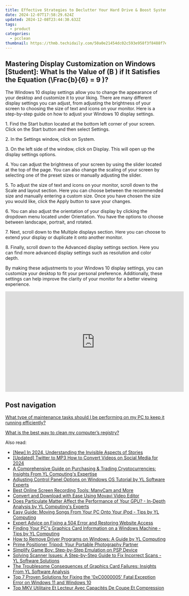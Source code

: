 ```yaml
---
title: Effective Strategies to Declutter Your Hard Drive & Boost System Efficiency - Tips From YL Computing
date: 2024-12-07T17:58:29.624Z
updated: 2024-12-08T23:44:30.632Z
tags:
  - product
categories:
  - pcclean
thumbnail: https://thmb.techidaily.com/50a0e21454dc02c593e958f3f8488f7e3d42941b95d888cc2e5f79586c9b13d4.jpg
---
```


## Mastering Display Customization on Windows [Student]: What Is the Value of \(B \) if It Satisfies the Equation \(\Frac{b}{6} = 9 \)?

The Windows 10 display settings allow you to change the appearance of your desktop and customize it to your liking. There are many different display settings you can adjust, from adjusting the brightness of your screen to choosing the size of text and icons on your monitor. Here is a step-by-step guide on how to adjust your Windows 10 display settings. 

1\. Find the Start button located at the bottom left corner of your screen. Click on the Start button and then select Settings.

2\. In the Settings window, click on System.

3\. On the left side of the window, click on Display. This will open up the display settings options. 

4\. You can adjust the brightness of your screen by using the slider located at the top of the page. You can also change the scaling of your screen by selecting one of the preset sizes or manually adjusting the slider.

5\. To adjust the size of text and icons on your monitor, scroll down to the Scale and layout section. Here you can choose between the recommended size and manually entering a custom size. Once you have chosen the size you would like, click the Apply button to save your changes.

6\. You can also adjust the orientation of your display by clicking the dropdown menu located under Orientation. You have the options to choose between landscape, portrait, and rotated.

7\. Next, scroll down to the Multiple displays section. Here you can choose to extend your display or duplicate it onto another monitor.

8\. Finally, scroll down to the Advanced display settings section. Here you can find more advanced display settings such as resolution and color depth. 

By making these adjustments to your Windows 10 display settings, you can customize your desktop to fit your personal preference. Additionally, these settings can help improve the clarity of your monitor for a better viewing experience.

<!-- affiliate ads begin -->
<iframe width="560" height="315" src="https://www.youtube.com/embed/Rxyki8-Y630?si=dHLkIxG59zdlZeN0" title="YouTube video player" frameborder="0" allow="accelerometer; autoplay; clipboard-write; encrypted-media; gyroscope; picture-in-picture; web-share" referrerpolicy="strict-origin-when-cross-origin" allowfullscreen></iframe>
<!-- affiliate ads end -->

## Post navigation

[What type of maintenance tasks should I be performing on my PC to keep it running efficiently?](https://tools.techidaily.com/pcclean/products/)

[What is the best way to clean my computer’s registry?](https://tools.techidaily.com/pcclean/products/)

<ins class="adsbygoogle"
     style="display:block"
     data-ad-format="autorelaxed"
     data-ad-client="ca-pub-7571918770474297"
     data-ad-slot="1223367746"></ins>

<ins class="adsbygoogle"
     style="display:block"
     data-ad-client="ca-pub-7571918770474297"
     data-ad-slot="8358498916"
     data-ad-format="auto"
     data-full-width-responsive="true"></ins>

<span class="atpl-alsoreadstyle">Also read:</span>
<div><ul>
<li><a href="https://instagram-clips.techidaily.com/new-in-2024-understanding-the-invisible-aspects-of-stories/"><u>[New] In 2024, Understanding the Invisible Aspects of Stories</u></a></li>
<li><a href="https://vp-tips.techidaily.com/updated-twitter-to-mp3-how-to-convert-videos-on-social-media-for-2024/"><u>[Updated] Twitter to MP3 How to Convert Videos on Social Media for 2024</u></a></li>
<li><a href="https://win-updates.techidaily.com/a-comprehensive-guide-on-purchasing-and-trading-cryptocurrencies-insights-from-yl-computings-expertise/"><u>A Comprehensive Guide on Purchasing & Trading Cryptocurrencies: Insights From YL Computing's Expertise</u></a></li>
<li><a href="https://win-updates.techidaily.com/adjusting-control-panel-options-on-windows-os-tutorial-by-yl-software-experts/"><u>Adjusting Control Panel Options on Windows OS Tutorial by YL Software Experts</u></a></li>
<li><a href="https://some-knowledge.techidaily.com/best-online-screen-recording-tools-manycam-and-more/"><u>Best Online Screen Recording Tools: ManyCam and More</u></a></li>
<li><a href="https://win-howtos.techidaily.com/convert-and-download-with-ease-using-movavi-video-editor/"><u>Convert and Download with Ease Using Movavi Video Editor</u></a></li>
<li><a href="https://win-updates.techidaily.com/does-particulate-matter-affect-the-performance-of-your-gpu-in-depth-analysis-by-yl-computings-experts/"><u>Does Particulate Matter Affect the Performance of Your GPU? - In-Depth Analysis by YL Computing's Experts</u></a></li>
<li><a href="https://win-updates.techidaily.com/easy-guide-moving-songs-from-your-pc-onto-your-ipod-tips-by-yl-computing/"><u>Easy Guide: Moving Songs From Your PC Onto Your iPod - Tips by YL Computing</u></a></li>
<li><a href="https://tech-recovery.techidaily.com/expert-advice-on-fixing-a-504-error-and-restoring-website-access/"><u>Expert Advice on Fixing a 504 Error and Restoring Website Access</u></a></li>
<li><a href="https://win-updates.techidaily.com/finding-your-pcs-graphics-card-information-on-a-windows-machine-tips-by-yl-computing/"><u>Finding Your PC's Graphics Card Information on a Windows Machine - Tips by YL Computing</u></a></li>
<li><a href="https://win-updates.techidaily.com/how-to-remove-driver-programs-on-windows-a-guide-by-yl-computing/"><u>How to Remove Driver Programs on Windows: A Guide by YL Computing</u></a></li>
<li><a href="https://buynow-info.techidaily.com/prime-positioner-tripod-your-portable-photography-partner/"><u>Prime Positioner Tripod: Your Portable Photography Partner</u></a></li>
<li><a href="https://games-able.techidaily.com/simplify-game-boy-step-by-step-emulation-on-psp-device/"><u>Simplify Game Boy: Step-by-Step Emulation on PSP Device</u></a></li>
<li><a href="https://win-updates.techidaily.com/solving-scanner-issues-a-step-by-step-guide-to-fix-incorrect-scans-yl-software-solutions/"><u>Solving Scanner Issues: A Step-by-Step Guide to Fix Incorrect Scans - YL Software Solutions</u></a></li>
<li><a href="https://win-updates.techidaily.com/the-troublesome-consequences-of-graphics-card-failures-insights-from-yl-software-analysis/"><u>The Troublesome Consequences of Graphics Card Failures: Insights From YL Software Analysis</u></a></li>
<li><a href="https://discover-forum.techidaily.com/top-7-proven-solutions-for-fixing-the-0xc0000005-fatal-exception-error-on-windows-11-and-windows-10/"><u>Top 7 Proven Solutions for Fixing the '0xC0000005' Fatal Exception Error on Windows 11 and Windows 10</u></a></li>
<li><a href="https://win-howtos.techidaily.com/top-mkv-utilitaire-et-lecteur-avec-capacites-de-coupe-et-compression/"><u>Top MKV Utilitaire Et Lecteur Avec Capacités De Coupe Et Compression</u></a></li>
</ul></div>

